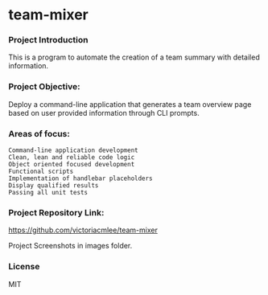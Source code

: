 # team-mixer

### Project Introduction
This is a program to automate the creation of a team summary with detailed information.

### Project Objective:
Deploy a command-line application that generates a team overview page based on user provided information through CLI prompts.

### Areas of focus:
    Command-line application development
    Clean, lean and reliable code logic
    Object oriented focused development
    Functional scripts
    Implementation of handlebar placeholders
    Display qualified results 
    Passing all unit tests

### Project Repository Link:
https://github.com/victoriacmlee/team-mixer

Project Screenshots in images folder.

### License
MIT
